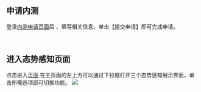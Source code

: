 ## 申请内测
登录[内测申请页面](http://tce.fsphere.cn/act/apply/ssa
)后 ，填写相关信息，单击【提交申请】即可完成申请。

​
## 进入态势感知页面 
点击进入[页面](http://console.tce.fsphere.cn/sa/screen/index.html)
在主页面的左上方可以通过下拉框打开三个态势感知展示界面，单击所需选项即可切换功能。
![](http://imgcache.tce.fsphere.cn/image/mc.qcloudimg.com/static/img/60c27213bb17021cc1bf495b73dd3ed0/image.png)